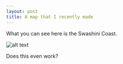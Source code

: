 ```yaml
---
layout: post
title: A map that I recently made
---
```


What you can see here is the Swashini Coast.

![alt text](thurinsen.github.io/images/The_Eastern_Dominion_and_Swashini_Coast.jpg)

Does this even work?
